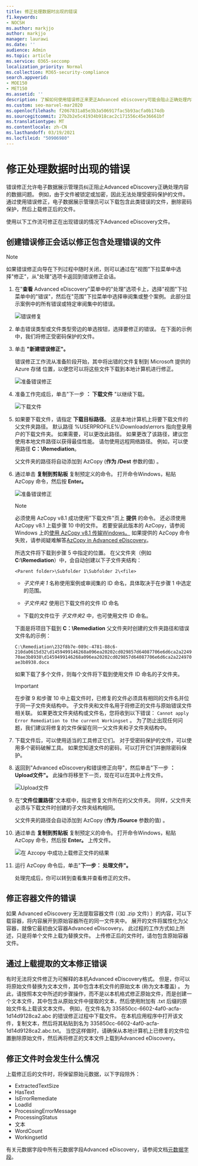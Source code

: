 ```yaml
---
title: 修正处理数据时出现的错误
f1.keywords:
- NOCSH
ms.author: markjjo
author: markjjo
manager: laurawi
ms.date: ''
audience: Admin
ms.topic: article
ms.service: O365-seccomp
localization_priority: Normal
ms.collection: M365-security-compliance
search.appverid:
- MOE150
- MET150
ms.assetid: ''
description: 了解如何使用错误修正来更正Advanced eDiscovery可能会阻止正确处理内容的数据问题。
ms.custom: seo-marvel-mar2020
ms.openlocfilehash: f2067831a85e3b3a506917fac5b93acfa0b174db
ms.sourcegitcommit: 27b2b2e5c41934b918cac2c171556c45e36661bf
ms.translationtype: MT
ms.contentlocale: zh-CN
ms.lasthandoff: 03/19/2021
ms.locfileid: "50906980"
---
```

# <a name="error-remediation-when-processing-data"></a>修正处理数据时出现的错误

错误修正允许电子数据展示管理员纠正阻止Advanced eDiscovery正确处理内容的数据问题。 例如，由于文件被锁定或加密，因此无法处理受密码保护的文件。 通过使用错误修正，电子数据展示管理员可以下载包含此类错误的文件，删除密码保护，然后上载修正后的文件。

使用以下工作流可修正在出现错误的情况下Advanced eDiscovery文件。

## <a name="create-an-error-remediation-session-to-remediate-files-with-processing-errors"></a>创建错误修正会话以修正包含处理错误的文件

>[!NOTE]
>如果错误修正向导在下列过程中随时关闭，则可以通过在"视图"下拉菜单中选择"修正"，从"处理"选项卡返回到错误修正会话。 

1. 在"**查看** Advanced eDiscovery"菜单中的"处理"选项卡上，选择"视图"下拉菜单中的"错误"，然后在"范围"下拉菜单中选择审阅集或整个案例。  此部分显示案例中的所有错误或特定审阅集中的错误。

   ![错误修复](../media/8c2faf1a-834b-44fc-b418-6a18aed8b81a.png)

2. 单击错误类型或文件类型旁边的单选按钮，选择要修正的错误。  在下面的示例中，我们将修正受密码保护的文件。

3. 单击 **"新建错误修正"。**

    错误修正工作流从准备阶段开始，其中将出错的文件复制到 Microsoft 提供的 Azure 存储 位置，以便您可以将这些文件下载到本地计算机进行修正。

    ![准备错误修正](../media/390572ec-7012-47c4-a6b6-4cbb5649e8a8.png)

4. 准备工作完成后，单击"下一步 **： 下载文件** "以继续下载。

    ![下载文件](../media/6ac04b09-8e13-414a-9e24-7c75ba586363.png)

5. 如果要下载文件，请指定 **下载目标路径**。 这是本地计算机上将要下载文件的父文件夹路径。  默认路径 %USERPROFILE%\Downloads\errors 指向登录用户的下载文件夹。 如果需要，可以更改此路径。 如果更改了该路径，建议您使用本地文件路径以获得最佳性能。 请勿使用远程网络路径。 例如，可以使用路径 **C：\Remediation**。 

   父文件夹的路径将自动添加到 AzCopy (**作为 /Dest** 参数的值) 。

6. 通过单击 **复制到剪贴板** 复制预定义的命令。 打开命令Windows，粘贴 AzCopy 命令，然后按 **Enter。**  

    ![准备错误修正](../media/f364ab4d-31c5-4375-b69f-650f694a2f69.png)    

    > [!NOTE]
    > 必须使用 AzCopy v8.1 成功使用"下载文件"页上 **提供** 的命令。 还必须使用 AzCopy v8.1 上载步骤 10 中的文件。 若要安装此版本的 AzCopy，请参阅 Windows 上的[使用 AzCopy v8.1 传输Windows。](/previous-versions/azure/storage/storage-use-azcopy) 如果提供的 AzCopy 命令失败，请参阅疑难解答[AzCopy in Advanced eDiscovery](troubleshooting-azcopy.md)。

    所选文件将下载到步骤 5 中指定的位置。 在父文件夹（例如 **C:\Remediation**）中，会自动创建以下子文件夹结构：

    `<Parent folder>\Subfolder 1\Subfolder 2\<file>`

    - *子文件夹 1* 名称使用案例或审阅集的 ID 命名，具体取决于在步骤 1 中选定的范围。

    - *子文件夹2* 使用已下载文件的文件 ID 命名

    - 下载的文件位于 *子文件夹2* 中，也可使用文件 ID 命名。

    下面是将项目下载到 **C：\Remediation** 父文件夹时创建的文件夹路径和错误文件名的示例：

    `C:\Remediation\232f8b7e-089c-4781-88c6-210da0615d32\d1459499146268a096ea20202cd029857d64087706e6d6ca2a224970ae3b8938\d1459499146268a096ea20202cd029857d64087706e6d6ca2a224970ae3b8938.docx`

    如果下载了多个文件，则每个文件将下载到使用文件 ID 命名的子文件夹。

    > [!IMPORTANT]
    > 在步骤 9 和步骤 10 中上载文件时，已修复的文件必须具有相同的文件名并位于同一子文件夹结构中。 子文件夹和文件名用于将修正的文件与原始错误文件相关联。 如果更改文件夹结构或文件名，您将收到以下错误： `Cannot apply Error Remediation to the current Workingset` 。 为了防止出现任何问题，我们建议将修复的文件保留在同一父文件夹和子文件夹结构中。

7. 下载文件后，可以使用适当的工具修正它们。 对于受密码保护的文件，可以使用多个密码破解工具。 如果您知道文件的密码，可以打开它们并删除密码保护。

8. 返回到"Advanced eDiscovery和错误修正向导"，然后单击"下一步 **： Upload文件"。**  此操作将移至下一页，现在可以在其中上传文件。

    ![Upload文件](../media/af3d8617-1bab-4ecd-8de0-22e53acba240.png)

9. 在“**文件位置路径**”文本框中，指定修复文件所在的父文件夹。 同样，父文件夹必须与下载文件时创建的子文件夹结构相同。

    父文件夹的路径会自动添加到 AzCopy (**作为 /Source** 参数的值) 。

10. 通过单击 **复制到剪贴板** 复制预定义的命令。 打开命令Windows，粘贴 AzCopy 命令，然后按 **Enter。** 上传文件。

    ![在 Azcopy 中成功上载修正文件的结果](../media/ff2ff691-629f-4065-9b37-5333f937daf6.png)

11. 运行 AzCopy 命令后，单击"**下一步： 处理文件"。**

    处理完成后，你可以转到查看集并查看修正的文件。 

## <a name="remediating-errors-in-container-files"></a>修正容器文件的错误

如果 Advanced eDiscovery 无法提取容器文件 (（如 .zip 文件) ）的内容，可以下载容器，将内容展开到原始容器所在的同一文件夹中。 展开的文件将属性化为父容器，就像它最初由父容器Advanced eDiscovery。 此过程的工作方式如上所述，只是将单个文件上载为替换文件。  上传修正后的文件时，请勿包含原始容器文件。

## <a name="remediating-errors-by-uploading-the-extracted-text"></a>通过上载提取的文本修正错误

有时无法将文件修正为可解释的本机Advanced eDiscovery格式。 但是，你可以将原始文件替换为文本文件，其中包含本机文件的原始文本 (称为文本覆盖) 。  为此，请按照本文中所述的步骤操作，而不是以本机格式修正原始文件，而是创建一个文本文件，其中包含从原始文件中提取的文本，然后使用附加有 .txt 后缀的原始文件名上载该文本文件。 例如，在文件名为 335850cc-6602-4af0-acfa-1d14d9128ca2.abc 的错误修正过程中下载文件。 在本机应用程序中打开该文件，复制文本，然后将其粘贴到名为 335850cc-6602-4af0-acfa-1d14d9128ca2.abc.txt。 当您这样做时，请确保从本地计算机上已修复的文件位置删除原始文件，然后再将修正的文本文件上载到Advanced eDiscovery。

## <a name="what-happens-when-files-are-remediated"></a>修正文件时会发生什么情况

上载修正后的文件时，将保留原始元数据，以下字段除外： 

- ExtractedTextSize
- HasText
- IsErrorRemediate
- LoadId
- ProcessingErrorMessage
- ProcessingStatus
- 文本
- WordCount
- WorkingsetId

有关元数据字段中所有元数据字段Advanced eDiscovery，请参阅文档[元数据字段](document-metadata-fields-in-advanced-ediscovery.md)。